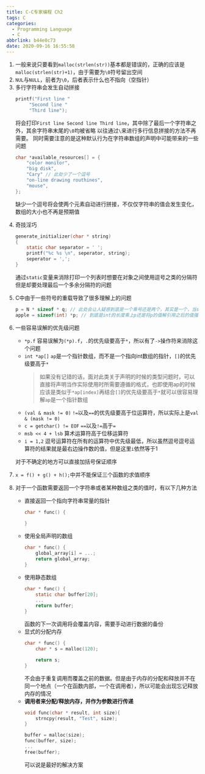 ```yaml
---
title: C-C专家编程 Ch2
tags: C
categories:
  - Programming Language
  - C
abbrlink: b44e0c73
date: 2020-09-16 16:55:58
---
```



1. 一般来说只要看到`malloc(strlen(str))`基本都是错误的，正确的应该是`malloc(strlen(str)+1)`，由于需要为`\0`符号留出空间
2. `NUL`与`NULL`，前者为`\0`，后者表示什么也不指向（空指针）
3. 多行字符串会发生自动拼接
   ```c
   printf("First line "
        "Second line "
        "Third line");
   ```
   将会打印`First line Second line Third line`，其中除了最后一个字符串之外，其余字符串末尾的`\0`均被省略
   以往通过`\`来进行多行信息拼接的方法不再需要。
   同时需要注意的是这种默认行为在字符串数组的声明中可能带来的一些问题
   ```c
   char *available_resources[] = {
       "color monitor",
       "big disk",
       "Cary" // 此处少了一个逗号
       "on-line drawing routhines",
       "mouse",
   };
   ```
   缺少一个逗号将会使两个元素自动进行拼接，不仅仅字符串的值会发生变化，数组的大小也不再是预期值
<!-- more -->
4. 奇技淫巧
   ```c
   generate_initializer(char * string)
   {
       static char separator = ' ';
       printf("%c %s \n", seperator, string);
       seperator = ',';
   }
   ```
   通过`static`变量来消除打印一个列表时想要在对象之间使用逗号之类的分隔符但是却要处理最后一个多余分隔符的问题
5. C中由于一些符号的重载导致了很多理解上的问题
   ```c
   p = N * sizeof * q; // 此处会让人疑惑到底是一个乘号还是两个，其实是一个，当sizeof的对象为类型时，需要加上括号，当是一个变量的时候就不必加括号。
   apple = sizeof(int) *p; // 到底是int的长度乘上p还是将p的值解引用之后的值强制类型转换为int之后再求其size？经过测试之后可以发现是前者
   ```

6. 一些容易误解的优先级问题
   - `*p.f`
     容易误解为`(*p).f`，`.`的优先级要高于`*`，所以有了`->`操作符来消除这个问题
   - `int *ap[]`
     `ap`是一个指针数组，而不是一个指向int数组的指针，`[]`的优先级要高于`*`
     > 如果没有记错的话，面对此类关于声明的时候的类型问题时，可以直接将声明当作实际使用时所需要遵循的格式，也即使用ap的时候应该是类似于`*ap[index]`再结合`[]`的优先级要高于`*`就可以很容易理解`ap`是一个指针数组
   - `(val & mask != 0)`
     `!=`以及`==`的优先级要高于位运算符，所以实际上是`val & (mask != 0)`
   - `c = getchar() != EOF`
      `==`以及`!=`高于`=`
   - `msb << 4 + lsb`
     算术运算符高于位移运算符
   - `i = 1,2`
     逗号运算符在所有的运算符中优先级最低，所以虽然逗号逗号运算符的结果就是最右边操作数的值，但是这里`i`依然等于1

   对于不确定的地方可以直接加括号保证顺序

7. `x = f() + g() + h();`中并不能保证三个函数的求值顺序
8. 对于一个函数需要返回一个字符串或者某种数组之类的值时，有以下几种方法
    - 直接返回一个指向字符串常量的指针
      ```c
      char * func() {
        
      }
      ```
    - 使用全局声明的数组
      ```c
      char * func() {
          global_array[i] = ...;
          return global_array;
      }
      ```
    - 使用静态数组
      ```c
      char * func() {
          static char buffer[20];
          ...
          return buffer;
      }
      ```
      函数的下一次调用将会覆盖内容，需要手动进行数据的备份
    - 显式的分配内存
      ```c
      char * func() {
          char * s = malloc(120);

          return s;
      }
      ```
      不会由于重复调用而覆盖之前的数据。但是由于内存的分配和释放并不在同一个地点（一个在函数内部，一个在调用者），所以可能会出现忘记释放内存的情况
    - **调用者来分配/释放内存，并作为参数进行传递**
      ```c
      void func(char * result, int size){
          strncpy(result, "Test", size);
      }

      buffer = malloc(size);
      func(buffer, size);
      ...
      free(buffer);
      ```
      可以说是最好的解决方案